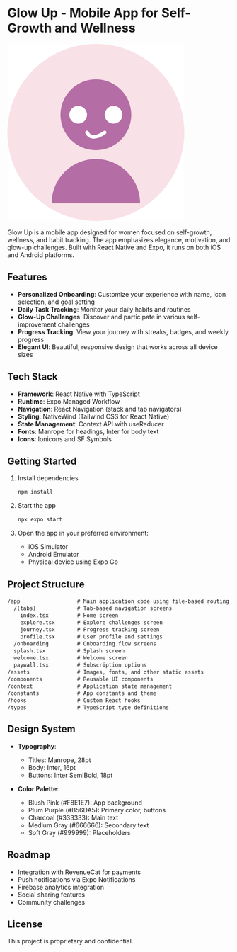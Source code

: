 # Glow Up - Mobile App for Self-Growth and Wellness

![Glow Up Logo](./assets/images/glowup_logo.svg)

Glow Up is a mobile app designed for women focused on self-growth, wellness, and habit tracking. The app emphasizes elegance, motivation, and glow-up challenges. Built with React Native and Expo, it runs on both iOS and Android platforms.

## Features

- **Personalized Onboarding**: Customize your experience with name, icon selection, and goal setting
- **Daily Task Tracking**: Monitor your daily habits and routines
- **Glow-Up Challenges**: Discover and participate in various self-improvement challenges
- **Progress Tracking**: View your journey with streaks, badges, and weekly progress
- **Elegant UI**: Beautiful, responsive design that works across all device sizes

## Tech Stack

- **Framework**: React Native with TypeScript
- **Runtime**: Expo Managed Workflow
- **Navigation**: React Navigation (stack and tab navigators)
- **Styling**: NativeWind (Tailwind CSS for React Native)
- **State Management**: Context API with useReducer
- **Fonts**: Manrope for headings, Inter for body text
- **Icons**: Ionicons and SF Symbols

## Getting Started

1. Install dependencies

   ```bash
   npm install
   ```

2. Start the app

   ```bash
   npx expo start
   ```

3. Open the app in your preferred environment:
   - iOS Simulator
   - Android Emulator
   - Physical device using Expo Go

## Project Structure

```plaintext
/app                  # Main application code using file-based routing
  /(tabs)             # Tab-based navigation screens
    index.tsx         # Home screen
    explore.tsx       # Explore challenges screen
    journey.tsx       # Progress tracking screen
    profile.tsx       # User profile and settings
  /onboarding         # Onboarding flow screens
  splash.tsx          # Splash screen
  welcome.tsx         # Welcome screen
  paywall.tsx         # Subscription options
/assets               # Images, fonts, and other static assets
/components           # Reusable UI components
/context              # Application state management
/constants            # App constants and theme
/hooks                # Custom React hooks
/types                # TypeScript type definitions
```

## Design System

- **Typography**:
  - Titles: Manrope, 28pt
  - Body: Inter, 16pt
  - Buttons: Inter SemiBold, 18pt

- **Color Palette**:
  - Blush Pink (#F8E1E7): App background
  - Plum Purple (#B56DA5): Primary color, buttons
  - Charcoal (#333333): Main text
  - Medium Gray (#666666): Secondary text
  - Soft Gray (#999999): Placeholders

## Roadmap

- Integration with RevenueCat for payments
- Push notifications via Expo Notifications
- Firebase analytics integration
- Social sharing features
- Community challenges

## License

This project is proprietary and confidential.
